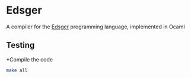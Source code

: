 # Edsger
A compiler for the [Edsger](http://courses.softlab.ntua.gr/compilers/2016a/edsger2016.pdf) programming language, implemented in Ocaml

Testing
------------------
*Compile the code
``` sh
make all
```



